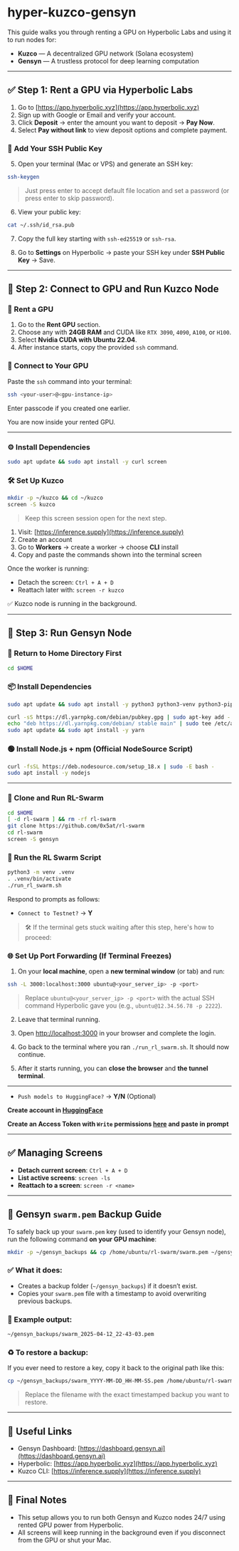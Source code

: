 # hyper-kuzco-gensyn

This guide walks you through renting a GPU on Hyperbolic Labs and using it to run nodes for:

- **Kuzco** — A decentralized GPU network (Solana ecosystem)
- **Gensyn** — A trustless protocol for deep learning computation

---

## ✅ Step 1: Rent a GPU via Hyperbolic Labs

1. Go to [https://app.hyperbolic.xyz](https://app.hyperbolic.xyz)
2. Sign up with Google or Email and verify your account.
3. Click **Deposit** → enter the amount you want to deposit → **Pay Now**.
4. Select **Pay without link** to view deposit options and complete payment.

### 🔐 Add Your SSH Public Key

5. Open your terminal (Mac or VPS) and generate an SSH key:

```bash
ssh-keygen
```

> Just press enter to accept default file location and set a password (or press enter to skip password).

6. View your public key:

```bash
cat ~/.ssh/id_rsa.pub
```

7. Copy the full key starting with `ssh-ed25519` or `ssh-rsa`.

8. Go to **Settings** on Hyperbolic → paste your SSH key under **SSH Public Key** → Save.

---

## 🚀 Step 2: Connect to GPU and Run Kuzco Node

### 🎯 Rent a GPU

1. Go to the **Rent GPU** section.
2. Choose any with **24GB RAM** and CUDA like `RTX 3090`, `4090`, `A100`, or `H100`.
3. Select **Nvidia CUDA with Ubuntu 22.04**.
4. After instance starts, copy the provided `ssh` command.

### 🔗 Connect to Your GPU

Paste the `ssh` command into your terminal:

```bash
ssh <your-user>@<gpu-instance-ip>
```

Enter passcode if you created one earlier.

You are now inside your rented GPU.

---

### ⚙️ Install Dependencies

```bash
sudo apt update && sudo apt install -y curl screen
```

### 🛠️ Set Up Kuzco

```bash
mkdir -p ~/kuzco && cd ~/kuzco
screen -S kuzco
```

> Keep this screen session open for the next step.

1. Visit: [https://inference.supply](https://inference.supply)
2. Create an account
3. Go to **Workers** → create a worker → choose **CLI** install
4. Copy and paste the commands shown into the terminal screen

Once the worker is running:

- Detach the screen: `Ctrl + A + D`
- Reattach later with: `screen -r kuzco`

✅ Kuzco node is running in the background.

---

## 🧪 Step 3: Run Gensyn Node

### 🔁 Return to Home Directory First

```bash
cd $HOME
```

### 📦 Install Dependencies

```bash
sudo apt update && sudo apt install -y python3 python3-venv python3-pip curl wget screen git lsof
```

```bash
curl -sS https://dl.yarnpkg.com/debian/pubkey.gpg | sudo apt-key add -
echo "deb https://dl.yarnpkg.com/debian/ stable main" | sudo tee /etc/apt/sources.list.d/yarn.list
sudo apt update && sudo apt install -y yarn
```

### 🟢 Install Node.js + npm (Official NodeSource Script)

```bash
curl -fsSL https://deb.nodesource.com/setup_18.x | sudo -E bash -
sudo apt install -y nodejs
```

---

### 🧬 Clone and Run RL-Swarm

```bash
cd $HOME
[ -d rl-swarm ] && rm -rf rl-swarm
git clone https://github.com/0x5at/rl-swarm
cd rl-swarm
screen -S gensyn
```

### 🧠 Run the RL Swarm Script

```bash
python3 -m venv .venv
. .venv/bin/activate
./run_rl_swarm.sh
```

Respond to prompts as follows:

- `Connect to Testnet?` → **Y**

> 🛠️ If the terminal gets stuck waiting after this step, here's how to proceed:

### 🌐 Set Up Port Forwarding (If Terminal Freezes)

1. On your **local machine**, open a **new terminal window** (or tab) and run:

```bash
ssh -L 3000:localhost:3000 ubuntu@<your_server_ip> -p <port>
```

> Replace `ubuntu@<your_server_ip> -p <port>` with the actual SSH command Hyperbolic gave you (e.g., `ubuntu@12.34.56.78 -p 2222`).

2. Leave that terminal running.

3. Open [http://localhost:3000](http://localhost:3000) in your browser and complete the login.

4. Go back to the terminal where you ran `./run_rl_swarm.sh`. It should now continue.

5. After it starts running, you can **close the browser** and **the tunnel terminal**.

---

- `Push models to HuggingFace?` → **Y/N** (Optional)

**Create account in [HuggingFace](https://huggingface.co/)**

**Create an Access Token with `Write` permissions [here](https://huggingface.co/settings/tokens) and paste in prompt**

---

## ✅ Managing Screens

- **Detach current screen**: `Ctrl + A + D`
- **List active screens**: `screen -ls`
- **Reattach to a screen**: `screen -r <name>`

---

## 🔐 Gensyn `swarm.pem` Backup Guide

To safely back up your `swarm.pem` key (used to identify your Gensyn node), run the following command **on your GPU machine**:

```bash
mkdir -p ~/gensyn_backups && cp /home/ubuntu/rl-swarm/swarm.pem ~/gensyn_backups/swarm_$(date +%F_%H-%M-%S).pem
```

### ✅ What it does:
- Creates a backup folder (`~/gensyn_backups`) if it doesn’t exist.
- Copies your `swarm.pem` file with a timestamp to avoid overwriting previous backups.

### 📂 Example output:
```bash
~/gensyn_backups/swarm_2025-04-12_22-43-03.pem
```

### ♻️ To restore a backup:
If you ever need to restore a key, copy it back to the original path like this:

```bash
cp ~/gensyn_backups/swarm_YYYY-MM-DD_HH-MM-SS.pem /home/ubuntu/rl-swarm/swarm.pem
```

> Replace the filename with the exact timestamped backup you want to restore.

---

## 🧠 Useful Links

- Gensyn Dashboard: [https://dashboard.gensyn.ai](https://dashboard.gensyn.ai)
- Hyperbolic: [https://app.hyperbolic.xyz](https://app.hyperbolic.xyz)
- Kuzco CLI: [https://inference.supply](https://inference.supply)

---

## 🧩 Final Notes

- This setup allows you to run both Gensyn and Kuzco nodes 24/7 using rented GPU power from Hyperbolic.
- All screens will keep running in the background even if you disconnect from the GPU or shut your Mac.
